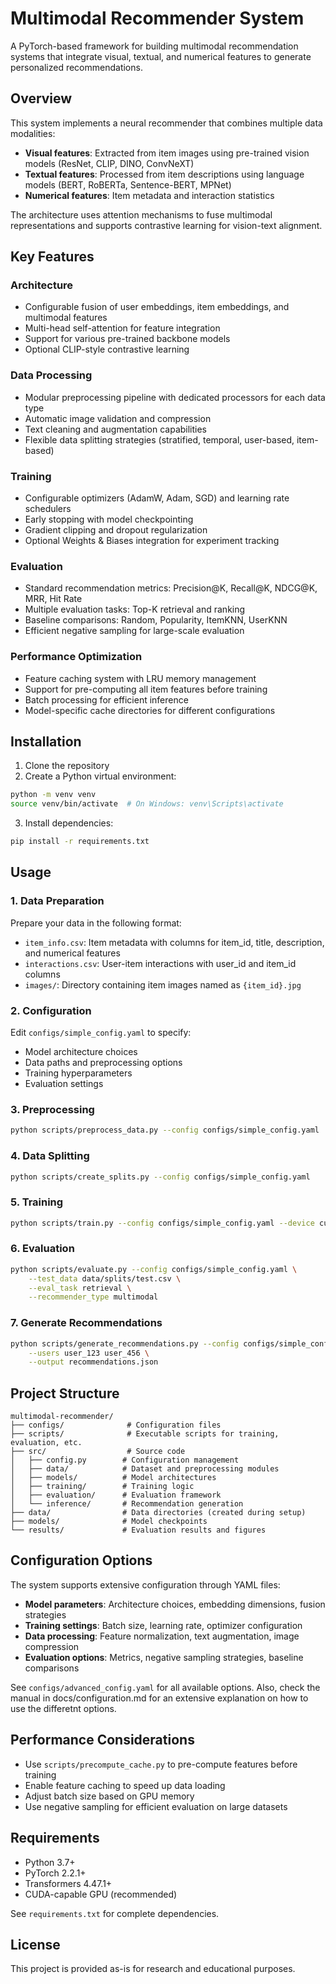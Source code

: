 # Multimodal Recommender System

A PyTorch-based framework for building multimodal recommendation systems that integrate visual, textual, and numerical features to generate personalized recommendations.

## Overview

This system implements a neural recommender that combines multiple data modalities:
- **Visual features**: Extracted from item images using pre-trained vision models (ResNet, CLIP, DINO, ConvNeXT)
- **Textual features**: Processed from item descriptions using language models (BERT, RoBERTa, Sentence-BERT, MPNet)
- **Numerical features**: Item metadata and interaction statistics

The architecture uses attention mechanisms to fuse multimodal representations and supports contrastive learning for vision-text alignment.

## Key Features

### Architecture
- Configurable fusion of user embeddings, item embeddings, and multimodal features
- Multi-head self-attention for feature integration
- Support for various pre-trained backbone models
- Optional CLIP-style contrastive learning

### Data Processing
- Modular preprocessing pipeline with dedicated processors for each data type
- Automatic image validation and compression
- Text cleaning and augmentation capabilities
- Flexible data splitting strategies (stratified, temporal, user-based, item-based)

### Training
- Configurable optimizers (AdamW, Adam, SGD) and learning rate schedulers
- Early stopping with model checkpointing
- Gradient clipping and dropout regularization
- Optional Weights & Biases integration for experiment tracking

### Evaluation
- Standard recommendation metrics: Precision@K, Recall@K, NDCG@K, MRR, Hit Rate
- Multiple evaluation tasks: Top-K retrieval and ranking
- Baseline comparisons: Random, Popularity, ItemKNN, UserKNN
- Efficient negative sampling for large-scale evaluation

### Performance Optimization
- Feature caching system with LRU memory management
- Support for pre-computing all item features before training
- Batch processing for efficient inference
- Model-specific cache directories for different configurations

## Installation

1. Clone the repository
2. Create a Python virtual environment:
```bash
python -m venv venv
source venv/bin/activate  # On Windows: venv\Scripts\activate
```

3. Install dependencies:
```bash
pip install -r requirements.txt
```

## Usage

### 1. Data Preparation

Prepare your data in the following format:
- `item_info.csv`: Item metadata with columns for item_id, title, description, and numerical features
- `interactions.csv`: User-item interactions with user_id and item_id columns
- `images/`: Directory containing item images named as `{item_id}.jpg`

### 2. Configuration

Edit `configs/simple_config.yaml` to specify:
- Model architecture choices
- Data paths and preprocessing options
- Training hyperparameters
- Evaluation settings

### 3. Preprocessing

```bash
python scripts/preprocess_data.py --config configs/simple_config.yaml
```

### 4. Data Splitting

```bash
python scripts/create_splits.py --config configs/simple_config.yaml
```

### 5. Training

```bash
python scripts/train.py --config configs/simple_config.yaml --device cuda
```

### 6. Evaluation

```bash
python scripts/evaluate.py --config configs/simple_config.yaml \
    --test_data data/splits/test.csv \
    --eval_task retrieval \
    --recommender_type multimodal
```

### 7. Generate Recommendations

```bash
python scripts/generate_recommendations.py --config configs/simple_config.yaml \
    --users user_123 user_456 \
    --output recommendations.json
```

## Project Structure

```
multimodal-recommender/
├── configs/              # Configuration files
├── scripts/              # Executable scripts for training, evaluation, etc.
├── src/                  # Source code
│   ├── config.py        # Configuration management
│   ├── data/            # Dataset and preprocessing modules
│   ├── models/          # Model architectures
│   ├── training/        # Training logic
│   ├── evaluation/      # Evaluation framework
│   └── inference/       # Recommendation generation
├── data/                # Data directories (created during setup)
├── models/              # Model checkpoints
└── results/             # Evaluation results and figures
```

## Configuration Options

The system supports extensive configuration through YAML files:

- **Model parameters**: Architecture choices, embedding dimensions, fusion strategies
- **Training settings**: Batch size, learning rate, optimizer configuration
- **Data processing**: Feature normalization, text augmentation, image compression
- **Evaluation options**: Metrics, negative sampling strategies, baseline comparisons

See `configs/advanced_config.yaml` for all available options. Also, check the manual in docs/configuration.md for an extensive explanation on how to use the differetnt options.

## Performance Considerations

- Use `scripts/precompute_cache.py` to pre-compute features before training
- Enable feature caching to speed up data loading
- Adjust batch size based on GPU memory
- Use negative sampling for efficient evaluation on large datasets

## Requirements

- Python 3.7+
- PyTorch 2.2.1+
- Transformers 4.47.1+
- CUDA-capable GPU (recommended)

See `requirements.txt` for complete dependencies.

## License

This project is provided as-is for research and educational purposes.
